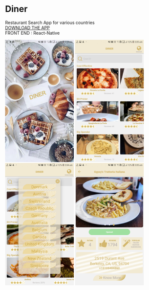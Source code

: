 # Diner

Restaurant Search App for various countries <br>
<a href="https://www.dropbox.com/s/wan63ohipkt6ues/DinerUpdated.apk?dl=0">DOWNLOAD THE APP</a><br>
FRONT END : React-Native <br>

<p align="left">
<img src ="assets/Screen1.jpg" height="400">
<img src ="assets/Screen2.jpg" height="400">
  
<img src ="assets/Screen3.jpg" height="400">
<img src ="assets/Screen4.jpg" height="400">
</p>
